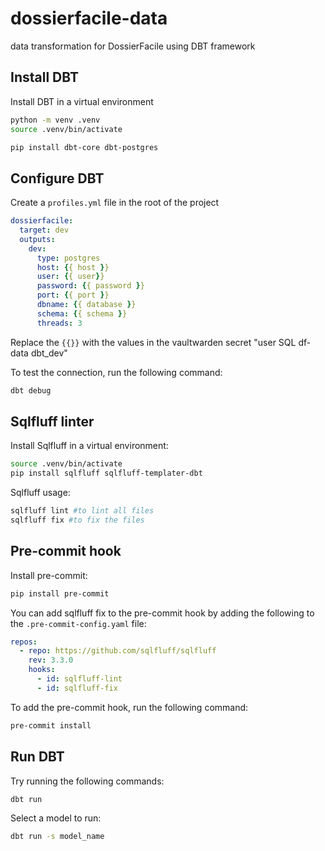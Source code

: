 # dossierfacile-data
data transformation for DossierFacile using DBT framework

## Install DBT

Install DBT in a virtual environment

```bash
python -m venv .venv
source .venv/bin/activate
```

```bash
pip install dbt-core dbt-postgres
```

## Configure DBT

Create a `profiles.yml` file in the root of the project

```yml
dossierfacile:
  target: dev
  outputs:
    dev:
      type: postgres
      host: {{ host }}
      user: {{ user}}
      password: {{ password }}
      port: {{ port }}
      dbname: {{ database }}
      schema: {{ schema }}
      threads: 3
```

Replace the `{{}}` with the values in the vaultwarden secret "user SQL df-data dbt_dev"

To test the connection, run the following command:

```bash
dbt debug
```

## Sqlfluff linter

Install Sqlfluff in a virtual environment:

```bash
source .venv/bin/activate
pip install sqlfluff sqlfluff-templater-dbt
```

Sqlfluff usage:

```bash
sqlfluff lint #to lint all files
sqlfluff fix #to fix the files
```

## Pre-commit hook

Install pre-commit:

```bash
pip install pre-commit
```

You can add sqlfluff fix to the pre-commit hook by adding the following to the `.pre-commit-config.yaml` file:

```yaml
repos:
  - repo: https://github.com/sqlfluff/sqlfluff
    rev: 3.3.0
    hooks:
      - id: sqlfluff-lint
      - id: sqlfluff-fix
```

To add the pre-commit hook, run the following command:

```bash
pre-commit install
```

## Run DBT

Try running the following commands:

```bash
dbt run
```

Select a model to run:

```bash
dbt run -s model_name
```

